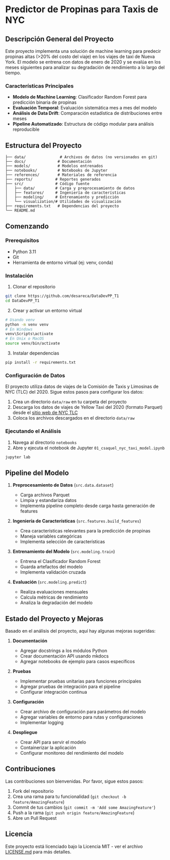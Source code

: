 # Predictor de Propinas para Taxis de NYC

## Descripción General del Proyecto

Este proyecto implementa una solución de machine learning para predecir propinas altas (>20% del costo del viaje) en los viajes de taxi de Nueva York. El modelo se entrena con datos de enero de 2020 y se evalúa en los meses siguientes para analizar su degradación de rendimiento a lo largo del tiempo.

### Características Principales

- **Modelo de Machine Learning**: Clasificador Random Forest para predicción binaria de propinas
- **Evaluación Temporal**: Evaluación sistemática mes a mes del modelo
- **Análisis de Data Drift**: Comparación estadística de distribuciones entre meses
- **Pipeline Automatizado**: Estructura de código modular para análisis reproducible

## Estructura del Proyecto

```
├── data/               # Archivos de datos (no versionados en git)
├── docs/              # Documentación
├── models/            # Modelos entrenados
├── notebooks/         # Notebooks de Jupyter
├── references/        # Materiales de referencia
├── reports/          # Reportes generados
├── src/              # Código fuente
│   ├── data/         # Carga y preprocesamiento de datos
│   ├── features/     # Ingeniería de características
│   ├── modeling/     # Entrenamiento y predicción
│   └── visualization/# Utilidades de visualización
├── requirements.txt   # Dependencias del proyecto
└── README.md
```

## Comenzando

### Prerequisitos

- Python 3.11
- Git
- Herramienta de entorno virtual (ej: venv, conda)

### Instalación

1. Clonar el repositorio
```bash
git clone https://github.com/desareca/DataDevPP_T1
cd DataDevPP_T1
```

2. Crear y activar un entorno virtual
```bash
# Usando venv
python -m venv venv
# En Windows
venv\Scripts\activate
# En Unix o MacOS
source venv/bin/activate
```

3. Instalar dependencias
```bash
pip install -r requirements.txt
```

### Configuración de Datos

El proyecto utiliza datos de viajes de la Comisión de Taxis y Limosinas de NYC (TLC) del 2020. Sigue estos pasos para configurar los datos:

1. Crea un directorio `data/raw` en tu carpeta del proyecto
2. Descarga los datos de viajes de Yellow Taxi del 2020 (formato Parquet) desde el [sitio web de NYC TLC](https://www1.nyc.gov/site/tlc/about/tlc-trip-record-data.page)
3. Coloca los archivos descargados en el directorio `data/raw`

### Ejecutando el Análisis

1. Navega al directorio `notebooks`
2. Abre y ejecuta el notebook de Jupyter `01_csaquel_nyc_taxi_model.ipynb`
```bash
jupyter lab
```

## Pipeline del Modelo

1. **Preprocesamiento de Datos** (`src.data.dataset`)
   - Carga archivos Parquet
   - Limpia y estandariza datos
   - Implementa pipeline completo desde carga hasta generación de features

2. **Ingeniería de Características** (`src.features.build_features`)
   - Crea características relevantes para la predicción de propinas
   - Maneja variables categóricas
   - Implementa selección de características

3. **Entrenamiento del Modelo** (`src.modeling.train`)
   - Entrena el Clasificador Random Forest
   - Guarda artefactos del modelo
   - Implementa validación cruzada

4. **Evaluación** (`src.modeling.predict`)
   - Realiza evaluaciones mensuales
   - Calcula métricas de rendimiento
   - Analiza la degradación del modelo

## Estado del Proyecto y Mejoras

Basado en el análisis del proyecto, aquí hay algunas mejoras sugeridas:

1. **Documentación**
   - Agregar docstrings a los módulos Python
   - Crear documentación API usando mkdocs
   - Agregar notebooks de ejemplo para casos específicos

2. **Pruebas**
   - Implementar pruebas unitarias para funciones principales
   - Agregar pruebas de integración para el pipeline
   - Configurar integración continua

3. **Configuración**
   - Crear archivo de configuración para parámetros del modelo
   - Agregar variables de entorno para rutas y configuraciones
   - Implementar logging

4. **Despliegue**
   - Crear API para servir el modelo
   - Containerizar la aplicación
   - Configurar monitoreo del rendimiento del modelo

## Contribuciones

Las contribuciones son bienvenidas. Por favor, sigue estos pasos:

1. Fork del repositorio
2. Crea una rama para tu funcionalidad (`git checkout -b feature/AmazingFeature`)
3. Commit de tus cambios (`git commit -m 'Add some AmazingFeature'`)
4. Push a la rama (`git push origin feature/AmazingFeature`)
5. Abre un Pull Request

## Licencia

Este proyecto está licenciado bajo la Licencia MIT - ver el archivo [LICENSE.md](LICENSE.md) para más detalles.


